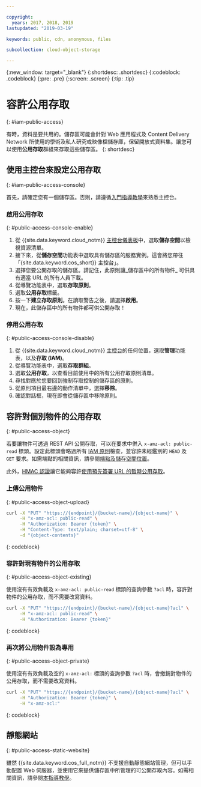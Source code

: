 ```yaml
---

copyright:
  years: 2017, 2018, 2019
lastupdated: "2019-03-19"

keywords: public, cdn, anonymous, files

subcollection: cloud-object-storage

---
```

{:new_window: target="_blank"}
{:shortdesc: .shortdesc}
{:codeblock: .codeblock}
{:pre: .pre}
{:screen: .screen}
{:tip: .tip}

# 容許公用存取
{: #iam-public-access}

有時，資料是要共用的。儲存區可能會針對 Web 應用程式及 Content Delivery Network 所使用的學術及私人研究或映像檔儲存庫，保留開放式資料集。讓您可以使用**公用存取**群組來存取這些儲存區。
{: shortdesc}

## 使用主控台來設定公用存取
{: #iam-public-access-console}

首先，請確定您有一個儲存區。否則，請遵循[入門指導教學](/docs/services/cloud-object-storage?topic=cloud-object-storage-getting-started)來熟悉主控台。

### 啟用公用存取
{: #public-access-console-enable}

1. 從 {{site.data.keyword.cloud_notm}} [主控台儀表板](https://cloud.ibm.com/)中，選取**儲存空間**以檢視資源清單。
2. 接下來，從**儲存空間**功能表中選取具有儲存區的服務實例。這會將您帶往「{site.data.keyword.cos_short}} 主控台」。
3. 選擇您要公開存取的儲存區。請記住，此原則讓_儲存區中的所有物件_ 可供具有適當 URL 的所有人員下載。
4. 從導覽功能表中，選取**存取原則**。
5. 選取**公用存取**標籤。
6. 按一下**建立存取原則**。在讀取警告之後，請選擇**啟用**。
7. 現在，此儲存區中的所有物件都可供公開存取！

### 停用公用存取
{: #public-access-console-disable}

1. 從 {{site.data.keyword.cloud_notm}} [主控台](https://cloud.ibm.com/)的任何位置，選取**管理**功能表，以及**存取 (IAM)**。
2. 從導覽功能表中，選取**存取群組**。
3. 選取**公用存取**，以查看目前使用中的所有公用存取原則清單。
4. 尋找對應於您要回到強制存取控制的儲存區的原則。
5. 從原則項目最右邊的動作清單中，選擇**移除**。
6. 確認對話框，現在即會從儲存區中移除原則。

## 容許對個別物件的公用存取
{: #public-access-object}

若要讓物件可透過 REST API 公開存取，可以在要求中併入 `x-amz-acl: public-read` 標頭。設定此標頭會略過所有 [IAM 原則](/docs/services/cloud-object-storage/iam?topic=cloud-object-storage-iam-overview)檢查，並容許未經鑑別的 `HEAD` 及 `GET` 要求。如需端點的相關資訊，請參閱[端點及儲存空間位置](/docs/services/cloud-object-storage?topic=cloud-object-storage-endpoints#endpoints)。

此外，[HMAC 認證](/docs/services/cloud-object-storage/hmac?topic=cloud-object-storage-hmac-signature)讓它能夠容許[使用預先簽署 URL 的暫時公用存取](/docs/services/cloud-object-storage/hmac?topic=cloud-object-storage-presign-url)。

### 上傳公用物件
{: #public-access-object-upload}

```sh
curl -X "PUT" "https://{endpoint}/{bucket-name}/{object-name}" \
     -H "x-amz-acl: public-read" \
     -H "Authorization: Bearer {token}" \
     -H "Content-Type: text/plain; charset=utf-8" \
     -d "{object-contents}"
```
{: codeblock}

### 容許對現有物件的公用存取
{: #public-access-object-existing}

使用沒有有效負載及 `x-amz-acl: public-read` 標頭的查詢參數 `?acl` 時，容許對物件的公用存取，而不需要改寫資料。

```sh
curl -X "PUT" "https://{endpoint}/{bucket-name}/{object-name}?acl" \
     -H "x-amz-acl: public-read" \
     -H "Authorization: Bearer {token}"
```
{: codeblock}

### 再次將公用物件設為專用
{: #public-access-object-private}

使用沒有有效負載及空的 `x-amz-acl:` 標頭的查詢參數 `?acl` 時，會撤銷對物件的公用存取，而不需要改寫資料。

```sh
curl -X "PUT" "https://{endpoint}/{bucket-name}/{object-name}?acl" \
     -H "Authorization: Bearer {token}" \
     -H "x-amz-acl:"
```
{: codeblock}

## 靜態網站
{: #public-access-static-website}

雖然 {{site.data.keyword.cos_full_notm}} 不支援自動靜態網站管理，但可以手動配置 Web 伺服器，並使用它來提供儲存區中所管理的可公開存取內容。如需相關資訊，請參閱[本指導教學](https://www.ibm.com/cloud/blog/static-websites-cloud-object-storage-cos)。
